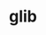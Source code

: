 ---
title: "glib"
layout: cache
categories: [package, develop-2025-05-04]
meta: {"compilers": ["apple-clang@16.0.0", "gcc@11.1.0", "gcc@11.4.0", "gcc@7.5.0", "intel-oneapi-compilers@2025.1.0"], "num_specs": 8, "num_specs_by_stack": {"data-vis-sdk": 1, "developer-tools-darwin": 1, "e4s": 2, "e4s-neoverse-v2": 1, "e4s-oneapi": 1, "hep": 1, "radiuss": 1, "root": 8, "tutorial": 1}, "oss": ["sequoia", "ubuntu18.04", "ubuntu20.04", "ubuntu22.04"], "platforms": ["darwin", "linux"], "stacks": ["data-vis-sdk", "developer-tools-darwin", "e4s", "e4s-neoverse-v2", "e4s-oneapi", "hep", "radiuss", "root", "tutorial"], "targets": ["aarch64", "neoverse_v2", "x86_64_v3"], "versions": ["2.82.5"]}
spec_details: [{"compiler": "apple-clang@16.0.0", "hash": "45tid7qqafrzq5m6w4dzhvqmvg57zdx6", "os": "sequoia", "platform": "darwin", "size": "-", "stacks": ["developer-tools-darwin", "root"], "target": "aarch64", "variants": ["build_system=meson", "buildtype=release", "default_library:=shared", "~libmount", "~strip", "tracing:=none"], "versions": ["2.82.5"]}, {"compiler": "gcc@7.5.0", "hash": "4qgpp5o7g6zqybruu5lnklssrwsfdujk", "os": "ubuntu18.04", "platform": "linux", "size": "-", "stacks": ["radiuss", "root"], "target": "x86_64_v3", "variants": ["build_system=meson", "buildtype=release", "default_library:=shared", "~libmount", "~strip", "tracing:=none"], "versions": ["2.82.5"]}, {"compiler": "gcc@11.4.0", "hash": "4uir5ys6oj3tt2vgc4yerv55s4utrmql", "os": "ubuntu22.04", "platform": "linux", "size": "-", "stacks": ["hep", "root"], "target": "x86_64_v3", "variants": ["build_system=meson", "buildtype=release", "default_library:=shared", "~libmount", "~strip", "tracing:=none"], "versions": ["2.82.5"]}, {"compiler": "intel-oneapi-compilers@2025.1.0", "hash": "4ymdzq2xwhr5ofrwhpdd56sufmhmdpey", "os": "ubuntu22.04", "platform": "linux", "size": "-", "stacks": ["e4s-oneapi", "root"], "target": "x86_64_v3", "variants": ["build_system=meson", "buildtype=release", "default_library:=shared", "~libmount", "~strip", "tracing:=none"], "versions": ["2.82.5"]}, {"compiler": "gcc@11.4.0", "hash": "kegxrdnyornqjlyazs5yugn2a5xm7rnt", "os": "ubuntu22.04", "platform": "linux", "size": "-", "stacks": ["e4s-neoverse-v2", "root"], "target": "neoverse_v2", "variants": ["build_system=meson", "buildtype=release", "default_library:=shared", "~libmount", "~strip", "tracing:=none"], "versions": ["2.82.5"]}, {"compiler": "gcc@11.4.0", "hash": "pvjtykkcv2ab2prnv5wy4ilmmmag6yx6", "os": "ubuntu22.04", "platform": "linux", "size": "-", "stacks": ["e4s", "root"], "target": "x86_64_v3", "variants": ["build_system=meson", "buildtype=release", "default_library:=shared", "~libmount", "~strip", "tracing:=none"], "versions": ["2.82.5"]}, {"compiler": "gcc@11.4.0", "hash": "ssl2bfdhdns6np2jg5blqn6g65ydghgv", "os": "ubuntu22.04", "platform": "linux", "size": "-", "stacks": ["e4s", "root", "tutorial"], "target": "x86_64_v3", "variants": ["build_system=meson", "buildtype=release", "default_library:=shared", "~libmount", "~strip", "tracing:=none"], "versions": ["2.82.5"]}, {"compiler": "gcc@11.1.0", "hash": "v74x5xyvgv4iohvjvk3sogiv5mqtdi6x", "os": "ubuntu20.04", "platform": "linux", "size": "-", "stacks": ["data-vis-sdk", "root"], "target": "x86_64_v3", "variants": ["build_system=meson", "buildtype=release", "default_library:=shared", "~libmount", "~strip", "tracing:=none"], "versions": ["2.82.5"]}]
---